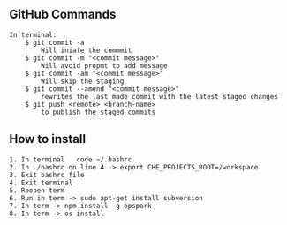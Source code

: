 ## GitHub Commands
```
In terminal:   
    $ git commit -a
        Will iniate the commmit
    $ git commit -m "<commit message>"
        Will avoid propmt to add message
    $ git commit -am "<commit message>"
        Will skip the staging
    $ git commit --amend "<commit message>"
        rewrites the last made commit with the latest staged changes
    $ git push <remote> <branch-name>
        to publish the staged commits
```

## How to install
    1. In terminal   code ~/.bashrc
    2. In ./bashrc on line 4 -> export CHE_PROJECTS_ROOT=/workspace
    3. Exit bashrc file
    4. Exit terminal
    5. Reopen term
    6. Run in term -> sudo apt-get install subversion
    7. In term -> npm install -g opspark
    8. In term -> os install